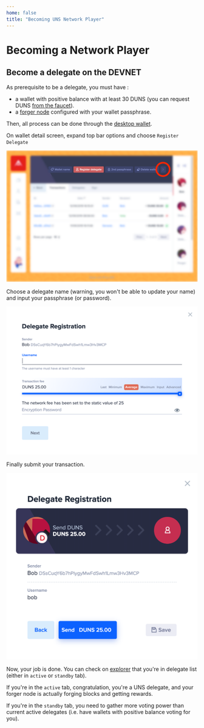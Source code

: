 ```yaml
---
home: false
title: "Becoming UNS Network Player"
---
```


# Becoming a Network Player


## Become a delegate on the DEVNET

As prerequisite to be a delegate, you must have :
- a wallet with positive balance with at least 30 DUNS (you can request DUNS [from the faucet](/uns-usethenetwork/#devnet-faucet)).
- a [forger node]() configured with your wallet passphrase.

Then, all process can be done through the [desktop wallet](/uns-usethenetwork/wallet.html#basic-wallets).

On wallet detail screen, expand top bar options and choose `Register Delegate`

![Delegate](./images/delegate.png)

Choose a delegate name (warning, you won't be able to update your name) and input your passphrase (or password).

![Registration](./images/registration.png)

Finally submit your transaction.

![Transaction](./images/transaction.png)

Now, your job is done. You can check on [explorer](https://explorer.devnet.uns.network/#/delegate-monitor) that you're in delegate list (either in `active` or `standby` tab).

If you're in the `active` tab, congratulation, you're a UNS delegate, and your forger node is actually forging blocks and getting rewards.

If you're in the `standby` tab, you need to gather more voting power than current active delegates (i.e. have wallets with positive balance voting for you).



